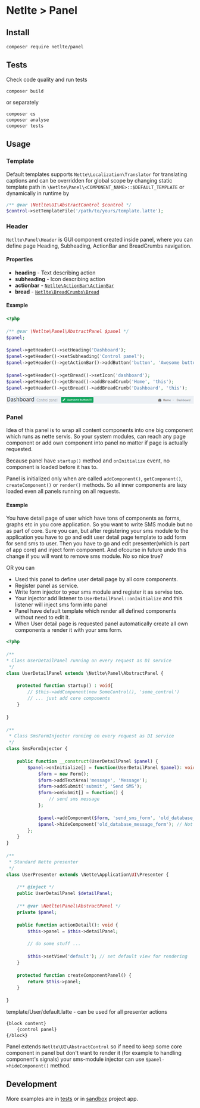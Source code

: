 # Netlte > Panel

## Install

```
composer require netlte/panel
```

## Tests

Check code quality and run tests
```
composer build
```

or separately

```
composer cs
composer analyse
composer tests
```

## Usage

### Template
Default templates supports `Nette\Localization\Translator` for translating captions and can be overridden for global scope by changing static template path in `\Netlte\Panel\<COMPONENT_NAME>::$DEFAULT_TEMPLATE` or dynamically in runtime by
```php
/** @var \Netlte\UI\AbstractControl $control */
$control->setTemplateFile('/path/to/yours/template.latte');
```

### Header
`Netlte\Panel\Header` is GUI component created inside panel, where you can define page Heading, Subheading, ActionBar and BreadCrumbs navigation. 

#### Properties
* **heading** - Text describing action
* **subheading** - Icon describing action
* **actionbar** - [`Netlte\ActionBar\ActionBar`](https://github.com/Netlte/ActionBar)
* **bread** - [`Netlte\BreadCrumbs\Bread`](https://github.com/Netlte/BreadCrumbs/)

#### Example
```php
<?php

/** @var \Netlte\Panel\AbstractPanel $panel */
$panel;

$panel->getHeader()->setHeading('Dashboard');
$panel->getHeader()->setSubheading('Control panel');
$panel->getHeader()->getActionBar()->addButton('button', 'Awesome button !!!', 'pencil', null, null, 'success');

$panel->getHeader()->getBread()->setIcon('dashboard');
$panel->getHeader()->getBread()->addBreadCrumb('Home', 'this');
$panel->getHeader()->getBread()->addBreadCrumb('Dashboard', 'this');

```
![Header screenshot](screen.png)

### Panel
Idea of this panel is to wrap all content components into one big component which runs as nette servis. So your system modules, can reach any page component or add own component into panel no matter if page is actually requested.

Because panel have `startup()` method and `onInitialize` event, no component is loaded before it has to.

Panel is initialized only when are called `addComponent()`, `getComponent()`, `createComponent()` or `render()` methods. So all inner components are lazy loaded even all panels running on all requests.

#### Example
You have detail page of user which have tons of components as forms, graphs etc in you core application.
So you want to write SMS module but no as part of core. Sure you can, but after registering your sms module to the application you have to go and edit user detail page template to add form for send sms to user.
Then you have to go and edit presenter(which is part of app core) and inject form component. And ofcourse in future undo this change if you will want to remove sms module. 
No so nice true?

OR you can
* Used this panel to define user detail page by all core components.
* Register panel as service.
* Write form injector to your sms module and register it as servise too.
* Your injector add listener to `UserDetailPanel::onInitialize` and this listener will inject sms form into panel
* Panel have default template which render all defined components without need to edit it.
* When User detail page is requested panel automatically create all own components a render it with your sms form.

```php
<?php

/**
* Class UserDetailPanel running on every request as DI service
 */
class UserDetailPanel extends \Netlte\Panel\AbstractPanel {
    
    protected function startup() : void{
        // $this->addComponent(new SomeControl(), 'some_control')
        // ... just add core components
    }

}

/**
 * Class SmsFormInjector running on every request as DI service
 */
class SmsFormInjector {

    public function __construct(UserDetailPanel $panel) {
        $panel->onInitialize[] = function(UserDetailPanel $panel): void {
            $form = new Form();
            $form->addTextArea('message', 'Message');
            $form->addSubmit('submit', 'Send SMS');
            $form->onSubmit[] = function() {
                // send sms message
            };
            
            $panel->addComponent($form, 'send_sms_form', 'old_database_message_form');
            $panel->hideComponent('old_database_message_form'); // Not removed only not rendered
        };
    }
}

/**
 * Standard Nette presenter
 */
class UserPresenter extends \Nette\Application\UI\Presenter {

    /** @inject */
    public UserDetailPanel $detailPanel;
    
    /** @var \Netlte\Panel\AbstractPanel */
    private $panel;
    
    public function actionDetail(): void {
        $this->panel = $this->detailPanel;
        
        // do some stuff ...
        
        $this->setView('default'); // set default view for rendering
    }
    
    protected function createComponentPanel() {
        return $this->panel;
    }

}
```
template/User/default.latte - can be used for all presenter actions
```latte
{block content}
    {control panel}
{/block}
```

Panel extends `Netlte\UI\AbstractControl` so if need to keep some core component in panel but don't want to render it (for example to handling component's signals) your sms-module injector can use `$panel->hideComponent()` method. 

## Development

More examples are in [tests](../tests/) or in [sandbox](https://github.com/Netlte/Sandbox) project app.
